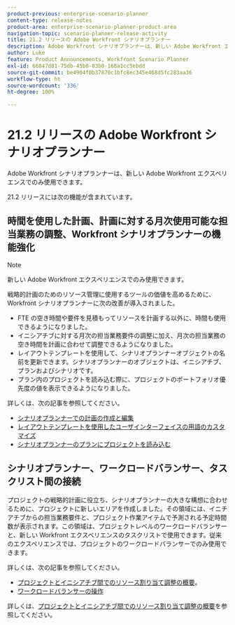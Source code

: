 ```yaml
---
product-previous: enterprise-scenario-planner
content-type: release-notes
product-area: enterprise-scenario-planner-product-area
navigation-topic: scenario-planner-release-activity
title: 21.2 リリースの Adobe Workfront シナリオプランナー
description: Adobe Workfront シナリオプランナーは、新しい Adobe Workfront エクスペリエンスでのみ使用できます。
author: Luke
feature: Product Announcements, Workfront Scenario Planner
exl-id: 66847d81-75db-45b0-83b0-168a1cc5ebdd
source-git-commit: be4904f0b37870c1bfc8ec345e468d5fc283aa36
workflow-type: ht
source-wordcount: '336'
ht-degree: 100%

---
```


# 21.2 リリースの Adobe Workfront シナリオプランナー

Adobe Workfront シナリオプランナーは、新しい Adobe Workfront エクスペリエンスでのみ使用できます。

21.2 リリースには次の機能が含まれています。

## 時間を使用した計画、計画に対する月次使用可能な担当業務の調整、Workfront シナリオプランナーの機能強化

>[!NOTE]
>
>新しい Adobe Workfront エクスペリエンスでのみ使用できます。

戦略的計画のためのリソース管理に使用するツールの価値を高めるために、Workfront シナリオプランナーに次の改善が導入されました。

* FTE の空き時間や要件を見積もってリソースを計画する以外に、時間も使用できるようになりました。
* イニシアチブに対する月次の担当業務要件の調整に加え、月次の担当業務の空き時間を計画に合わせて調整できるようになりました。
* レイアウトテンプレートを使用して、シナリオプランナーオブジェクトの名前を更新できます。シナリオプランナーのオブジェクトは、イニシアチブ、プランおよびシナリオです。
* プラン内のプロジェクトを読み込む際に、プロジェクトのポートフォリオ優先度の値を表示できるようになりました。

詳しくは、次の記事を参照してください。

* [シナリオプランナーでの計画の作成と編集](../../../scenario-planner/create-and-edit-plans.md)
* [レイアウトテンプレートを使用したユーザインターフェイスの用語のカスタマイズ](../../../administration-and-setup/customize-workfront/use-layout-templates/customize-terminology.md)
* [シナリオプランナーのプランにプロジェクトを読み込む](../../../scenario-planner/import-projects-to-plans.md)

## シナリオプランナー、ワークロードバランサー、タスクリスト間の接続

プロジェクトの戦略的計画に役立ち、シナリオプランナーの大きな構想に合わせるために、プロジェクトに新しいエリアを作成しました。その領域には、イニチアチブからの担当業務要件と、プロジェクト作業アイテムで予測される予定時間数が表示されます。この領域は、プロジェクトレベルのワークロードバランサーと、新しい Workfront エクスペリエンスのタスクリストで使用できます。従来のエクスペリエンスでは、プロジェクトのワークロードバランサーでのみ使用できます。

詳しくは、次の記事を参照してください。

* [プロジェクトとイニシアチブ間でのリソース割り当て調整の概要](../../../scenario-planner/overview-reconcile-allocations-between-projects-initiatives.md)。
* [ワークロードバランサーの操作](../../../resource-mgmt/workload-balancer/navigate-the-workload-balancer.md)

詳しくは、[プロジェクトとイニシアチブ間でのリソース割り当て調整の概要](../../../scenario-planner/overview-reconcile-allocations-between-projects-initiatives.md)を参照してください。

